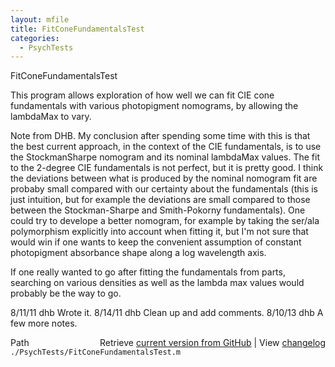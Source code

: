```yaml
---
layout: mfile
title: FitConeFundamentalsTest
categories:
  - PsychTests
---
```


FitConeFundamentalsTest

This program allows exploration of how well we can fit
CIE cone fundamentals with various photopigment nomograms,
by allowing the lambdaMax to vary.

Note from DHB.  My conclusion after spending some time with
this is that the best current approach, in the context of the
CIE fundamentals, is to use the StockmanSharpe nomogram and
its nominal lambdaMax values.  The fit to the 2\-degree CIE
fundamentals is not perfect, but it is pretty good. I think
the deviations between what is produced by the nominal
nomogram fit are probaby small compared with our certainty
about the fundamentals \(this is just intuition, but for example
the deviations are small compared to those between the Stockman\-Sharpe
and Smith\-Pokorny fundamentals\).  One could try to develope a better
nomogram, for example by taking the ser/ala polymorphism explicitly
into account when fitting it, but I'm not sure that would win if one
wants to keep the convenient assumption of constant photopigment
absorbance shape along a log wavelength axis.

If one really wanted to go after fitting the fundamentals from parts,
searching on various densities as well as the lambda max values
would probably be the way to go.

8/11/11  dhb  Wrote it.
8/14/11  dhb  Clean up and add comments.
8/10/13  dhb  A few more notes.


<div class="code_header" style="text-align:right;">
  <span style="float:left;">Path&nbsp;&nbsp;</span> <span class="counter">Retrieve <a href=
  "https://raw.github.com/Psychtoolbox-3/Psychtoolbox-3/beta/./PsychTests/FitConeFundamentalsTest.m">current version from GitHub</a> | View <a href=
  "https://github.com/Psychtoolbox-3/Psychtoolbox-3/commits/beta/./PsychTests/FitConeFundamentalsTest.m">changelog</a></span>
</div>
<div class="code">
  <code>./PsychTests/FitConeFundamentalsTest.m</code>
</div>
